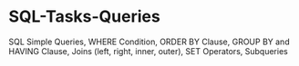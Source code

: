 # SQL-Tasks-Queries
SQL Simple Queries, WHERE Condition, ORDER BY Clause, GROUP BY and HAVING Clause, Joins (left, right, inner, outer), SET Operators, Subqueries
